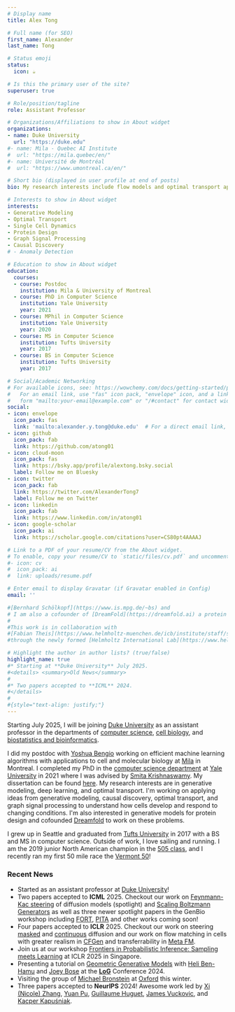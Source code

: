 ```yaml
---
# Display name
title: Alex Tong

# Full name (for SEO)
first_name: Alexander
last_name: Tong

# Status emoji
status:
  icon: ☕️

# Is this the primary user of the site?
superuser: true

# Role/position/tagline
role: Assistant Professor

# Organizations/Affiliations to show in About widget
organizations:
- name: Duke University
  url: "https://duke.edu"
#- name: Mila - Quebec AI Institute
#  url: "https://mila.quebec/en/"
#- name: Université de Montréal
#  url: "https://www.umontreal.ca/en/"

# Short bio (displayed in user profile at end of posts)
bio: My research interests include flow models and optimal transport applied to cells and proteins.

# Interests to show in About widget
interests:
- Generative Modeling
- Optimal Transport
- Single Cell Dynamics
- Protein Design
- Graph Signal Processing
- Causal Discovery
# - Anomaly Detection

# Education to show in About widget
education:
  courses:
  - course: Postdoc
    institution: Mila & University of Montreal
  - course: PhD in Computer Science
    institution: Yale University
    year: 2021
  - course: MPhil in Computer Science
    institution: Yale University
    year: 2020
  - course: MS in Computer Science
    institution: Tufts University
    year: 2017
  - course: BS in Computer Science
    institution: Tufts University
    year: 2017

# Social/Academic Networking
# For available icons, see: https://wowchemy.com/docs/getting-started/page-builder/#icons
#   For an email link, use "fas" icon pack, "envelope" icon, and a link in the
#   form "mailto:your-email@example.com" or "/#contact" for contact widget.
social:
- icon: envelope
  icon_pack: fas
  link: 'mailto:alexander.y.tong@duke.edu'  # For a direct email link, use "mailto:test@example.org".
- icon: github
  icon_pack: fab
  link: https://github.com/atong01
- icon: cloud-moon
  icon_pack: fas
  link: https://bsky.app/profile/alextong.bsky.social
  label: Follow me on Bluesky
- icon: twitter
  icon_pack: fab
  link: https://twitter.com/AlexanderTong7
  label: Follow me on Twitter
- icon: linkedin
  icon_pack: fab
  link: https://www.linkedin.com/in/atong01
- icon: google-scholar
  icon_pack: ai
  link: https://scholar.google.com/citations?user=CS80pt4AAAAJ

# Link to a PDF of your resume/CV from the About widget.
# To enable, copy your resume/CV to `static/files/cv.pdf` and uncomment the lines below.
#- icon: cv
#  icon_pack: ai
#  link: uploads/resume.pdf

# Enter email to display Gravatar (if Gravatar enabled in Config)
email: ''

#[Bernhard Schölkopf](https://www.is.mpg.de/~bs) and 
# I am also a cofounder of [DreamFold](https://dreamfold.ai) a protein design startup.
#
#This work is in collaboration with 
#[Fabian Theis](https://www.helmholtz-muenchen.de/icb/institute/staff/staff/ma/2494/index.html)
#through the newly formed [Helmholtz International Lab](https://www.helmholtz.ai/themenmenue/our-research/helmholtz-international-labs/index.html), a German-Canadian collaboration.

# Highlight the author in author lists? (true/false)
highlight_name: true
#* Starting at **Duke University** July 2025.
#<details> <summary>Old News</summary>
#
#* Two papers accepted to **ICML** 2024. 
#</details>
#
#{style="text-align: justify;"}
---
```


Starting July 2025, I will be joining [Duke University](https://duke.edu) as an
assistant professor in the departments of [computer
science](https://cs.duke.edu), [cell biology](https://cellbio.duke.edu), and
[biostatistics and bioinformatics](https://biostat.duke.edu). 

I did my postdoc with [Yoshua Bengio](https://https://yoshuabengio.org) working
on efficient machine learning algorithms with applications to cell and
molecular biology at [Mila](https://mila.quebec/en/) in Montreal. I completed
my PhD in the [computer science department](https://cpsc.yale.edu) at [Yale
University](https://www.yale.edu) in 2021 where I was advised by [Smita
Krishnaswamy](https://www.krishnaswamylab.org). My dissertation can be found
[here](uploads/Alexander_Tong_Thesis.pdf).  My research interests are in
generative modeling, deep learning, and optimal transport.  I'm working on
applying ideas from generative modeling, causal discovery, optimal transport,
and graph signal processing to understand how cells develop and respond to
changing conditions.  I'm also interested in generative models for protein
design and cofounded [Dreamfold](https://www.dreamfold.ai/) to work on these
problems.

I grew up in Seattle and graduated from [Tufts
University](https://www.tufts.edu) in 2017 with a BS and MS in computer
science. Outside of work, I love sailing and running. I am the 2019 junior
North American champion in the [505 class](https://www.int505.org), and I
recently ran my first 50 mile race the [Vermont 50](https://vermont50.com)!

### Recent News
* Started as an assistant professor at [Duke University](https://duke.edu)!
* Two papers accepted to **ICML** 2025. Checkout our work on [Feynmann-Kac steering](https://arxiv.org/abs/2503.02819) of diffusion models (spotlight) and [Scaling Boltzmann Generators](https://arxiv.org/abs/2502.18462) as well as three newer spotlight papers in the GenBio workshop including [FORT](https://arxiv.org/abs/2506.01158), [PITA](https://arxiv.org/abs/2506.16471) and other works coming soon!
* Four papers accepted to **ICLR** 2025. Checkout our work on steering [masked](https://arxiv.org/abs/2410.08134) and [continuous](https://arxiv.org/abs/2412.17762) diffusion and our work on flow matching in cells with greater realism in [CFGen](https://arxiv.org/abs/2407.11734) and transferrability in [Meta FM](https://arxiv.org/abs/2408.14608).
* Join us at our workshop [Frontiers in Probabilistic Inference: Sampling meets Learning](https://sites.google.com/view/fpiworkshop/about) at ICLR 2025 in Singapore.
* Presenting a tutorial on [Geometric Generative Models](https://sites.google.com/view/ggm-log-tutorial/home) with [Heli Ben-Hamu](https://helibenhamu.github.io/) and [Joey Bose](https://joeybose.github.io/) at the [**LoG**](https://logconference.org/) Conference 2024.
* Visiting the group of [Michael Bronstein](https://www.cs.ox.ac.uk/people/michael.bronstein/) at [Oxford](https://www.ox.ac.uk) this winter.
* Three papers accepted to **NeurIPS** 2024! Awesome work led by [Xi (Nicole) Zhang](https://mila.quebec/en/directory/nicole-zhang), [Yuan Pu](https://yuan-pu.github.io), [Guillaume Huguet](https://mila.quebec/en/directory/guillaume-huguet), [James Vuckovic](http://www.jamesvuckovic.com/), and [Kacper Kapuśniak](https://scholar.google.com/citations?user=FO80TZ8AAAAJ&hl=en).
